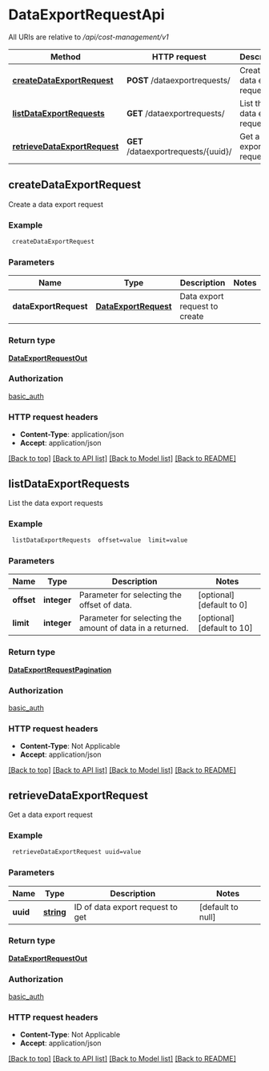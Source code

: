# DataExportRequestApi

All URIs are relative to */api/cost-management/v1*

Method | HTTP request | Description
------------- | ------------- | -------------
[**createDataExportRequest**](DataExportRequestApi.md#createDataExportRequest) | **POST** /dataexportrequests/ | Create a data export request
[**listDataExportRequests**](DataExportRequestApi.md#listDataExportRequests) | **GET** /dataexportrequests/ | List the data export requests
[**retrieveDataExportRequest**](DataExportRequestApi.md#retrieveDataExportRequest) | **GET** /dataexportrequests/{uuid}/ | Get a data export request



## createDataExportRequest

Create a data export request

### Example

```bash
 createDataExportRequest
```

### Parameters


Name | Type | Description  | Notes
------------- | ------------- | ------------- | -------------
 **dataExportRequest** | [**DataExportRequest**](DataExportRequest.md) | Data export request to create |

### Return type

[**DataExportRequestOut**](DataExportRequestOut.md)

### Authorization

[basic_auth](../README.md#basic_auth)

### HTTP request headers

- **Content-Type**: application/json
- **Accept**: application/json

[[Back to top]](#) [[Back to API list]](../README.md#documentation-for-api-endpoints) [[Back to Model list]](../README.md#documentation-for-models) [[Back to README]](../README.md)


## listDataExportRequests

List the data export requests

### Example

```bash
 listDataExportRequests  offset=value  limit=value
```

### Parameters


Name | Type | Description  | Notes
------------- | ------------- | ------------- | -------------
 **offset** | **integer** | Parameter for selecting the offset of data. | [optional] [default to 0]
 **limit** | **integer** | Parameter for selecting the amount of data in a returned. | [optional] [default to 10]

### Return type

[**DataExportRequestPagination**](DataExportRequestPagination.md)

### Authorization

[basic_auth](../README.md#basic_auth)

### HTTP request headers

- **Content-Type**: Not Applicable
- **Accept**: application/json

[[Back to top]](#) [[Back to API list]](../README.md#documentation-for-api-endpoints) [[Back to Model list]](../README.md#documentation-for-models) [[Back to README]](../README.md)


## retrieveDataExportRequest

Get a data export request

### Example

```bash
 retrieveDataExportRequest uuid=value
```

### Parameters


Name | Type | Description  | Notes
------------- | ------------- | ------------- | -------------
 **uuid** | [**string**](.md) | ID of data export request to get | [default to null]

### Return type

[**DataExportRequestOut**](DataExportRequestOut.md)

### Authorization

[basic_auth](../README.md#basic_auth)

### HTTP request headers

- **Content-Type**: Not Applicable
- **Accept**: application/json

[[Back to top]](#) [[Back to API list]](../README.md#documentation-for-api-endpoints) [[Back to Model list]](../README.md#documentation-for-models) [[Back to README]](../README.md)

